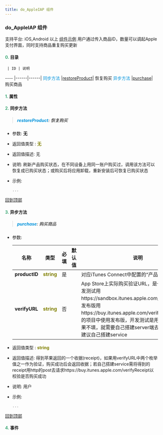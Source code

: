 ```yaml
---
title: do_AppleIAP 组件
---
```


### do_AppleIAP 组件

 支持平台: iOS,Android 以上
 [组件示例](https://github.com/do-api/docs-example/tree/master/source/view/do_AppleIAP)
 用户通过传入商品ID，数量可以调起Apple支付界面，同时支持商品重复购买更新

#### <font color ='#40A977'>**0.**</font> 目录

     | ID | 说明
---- |------|------|
<font color ='#0092db'>同步方法</font>  |[restoreProduct](#restoreProduct)| 恢复购买
<font color ='#0092db'>异步方法</font>  |[purchase](#purchase)| 购买商品

#### <font color ='#40A977'>**1.**</font> 属性

#### <font color ='#40A977'>**2.**</font> 同步方法

>##### <span id=restoreProduct><font color ='#0092db'>**restoreProduct**</font></span>: 恢复购买

- 参数: **无**
- 返回值类型 : <font color ='#808000'>**无**</font>
- 返回值描述: 无
- 说明: 刷新产品购买状态，在不同设备上用同一账户购买过，调用该方法可以恢复成已购买状态；或购买后将应用卸载，重新安装后可恢复已购买状态
- 示例:

  ```javascript
  ...

  ```

[回到顶部](#top)

#### <font color ='#40A977'>**3.**</font> 异步方法

>##### <span id=purchase><font color ='#0092db'>**purchase**</font></span>: 购买商品

- 参数:

  名称 | 类型 |必填|默认值|说明
  ---- |-------------  |--------------|--------|------
  **productID** |<font color ='#808000'>**string**</font> | 是 | |对应iTunes Connect中配置的“产品ID“
  **verifyURL** |<font color ='#808000'>**string**</font> | 否 | |App Store上实际购买验证URL，是一个枚举值，开发测试用https://sandbox.itunes.apple.com/verifyReceipt。发布版用https://buy.itunes.apple.com/verifyReceipt,实际的项目中使用发布版，开发测试是用于调试测试。如果不填，就需要自己搭建server端去验证；苹果官方建议自己搭建service
- 返回值类型 : <font color ='#808000'>**string**</font>
- 返回值描述: 得到苹果返回的一个收据(receipt)，如果用verifyURL中两个枚举值之一作为验证，购买成功后会返回收据；若自己搭建service需将得到的receipt用http的post去请求https://buy.itunes.apple.com/verifyReceipt以校验是否购买成功
- 说明: 用户
- 示例:

  ```javascript
  ...

  ```

[回到顶部](#top)


#### <font color ='#40A977'>**4.**</font> 事件


